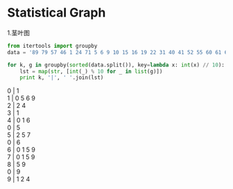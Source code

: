 # Statistical Graph

1.茎叶图

```python
from itertools import groupby
data = '89 79 57 46 1 24 71 5 6 9 10 15 16 19 22 31 40 41 52 55 60 61 65 69 70 75 85 91 92 94'

for k, g in groupby(sorted(data.split()), key=lambda x: int(x) // 10):
    lst = map(str, [int(_) % 10 for _ in list(g)])
    print k, '|', ' '.join(lst)
```

0 | 1     
1 | 0 5 6 9                          
2 | 2 4     
3 | 1     
4 | 0 1 6    
0 | 5    
5 | 2 5 7   
0 | 6   
6 | 0 1 5 9   
7 | 0 1 5 9   
8 | 5 9   
0 | 9    
9 | 1 2 4   